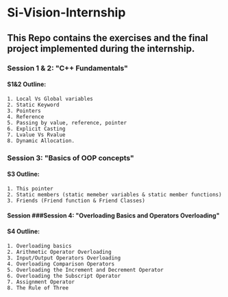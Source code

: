 # Si-Vision-Internship
## This Repo contains the exercises and the final project implemented during the internship.
### Session 1 & 2: "C++ Fundamentals"
#### S1&2 Outline:
	1. Local Vs Global variables
	2. Static Keyword
	3. Pointers
	4. Reference
	5. Passing by value, reference, pointer
	6. Explicit Casting
	7. Lvalue Vs Rvalue
	8. Dynamic Allocation.
### Session 3: "Basics of OOP concepts"
#### S3 Outline:
	1. This pointer
	2. Static members (static memeber variables & static member functions)
	3. Friends (Friend function & Friend Classes)
#### Session ###Session 4: "Overloading Basics and Operators Overloading"
#### S4 Outline:
	1. Overloading basics
	2. Arithmetic Operator Overloading
	3. Input/Output Operators Overloading
	4. Overloading Comparison Operators
	5. Overloading the Increment and Decrement Operator
	6. Overloading the Subscript Operator
	7. Assignment Operator
	8. The Rule of Three



